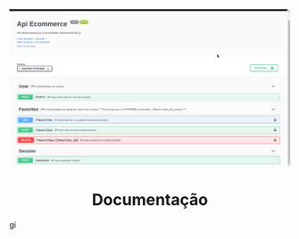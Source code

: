 <div align="center" , dis>
<img width="700px" src="./img/doc.png">
    <h1 align="center">
        Documentação
    </h1>
</div>
gi
